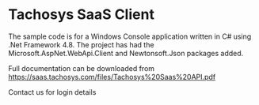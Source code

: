 # Tachosys SaaS Client

The sample code is for a Windows Console application written in C# using .Net Framework 4.8.
The project has had the Microsoft.AspNet.WebApi.Client and Newtonsoft.Json packages added.

Full documentation can be downloaded from
https://saas.tachosys.com/files/Tachosys%20Saas%20API.pdf

Contact us for login details
